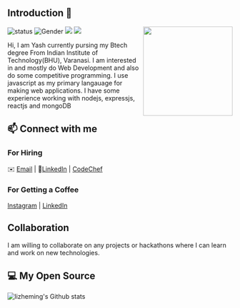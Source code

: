 ## Introduction 👋
<!--https://user-images.githubusercontent.com/5713670/87202985-820dcb80-c2b6-11ea-9f56-7ec461c497c3.gif-->
<img align='right' src='https://octodex.github.com/images/catstello.png' width='200"'>

![status](https://img.shields.io/badge/status-up-brightgreen) ![Gender](https://img.shields.io/badge/gender-%F0%9F%A4%B5-lightgrey) ![](https://img.shields.io/badge/Relationship-Single-red) ![](https://visitor-badge.glitch.me/badge?page_id=github.com/Yash-271120)

Hi, I am Yash currently pursing my Btech degree From Indian Institute of Technology(BHU), Varanasi. I am interested in and mostly do Web Development and also do some competitive programming. I use javascript as my primary langauage for making web applications. I have some experience working with nodejs, expressjs, reactjs and mongoDB

## 📫 Connect with me
### For Hiring 
✉️ [Email](mailto:yashpatil.yp2711@gmail.com) | 💬[LinkedIn](https://www.linkedin.com/in/yash-patil-3a163519b) | [CodeChef](https://www.codechef.com/users/yash_271120)

### For Getting a Coffee
[Instagram](https://www.instagram.com/_.ya.sh__) | [LinkedIn](https://www.linkedin.com/in/yash-patil-3a163519b)

## Collaboration
I am willing to collaborate on any projects or hackathons where I can learn and work on new technologies.


## 💻 My Open Source
![lizheming's Github stats](https://github-readme-stats.vercel.app/api?username=Yash-271120&show_icons=true)
